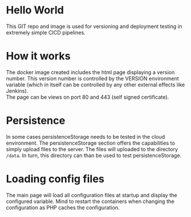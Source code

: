 <!-- Images are build by Docker HUB Build directly connected to the GIT Hub git hook -->
# Hello World
This GIT repo and image is used for versioning and deployment testing in extremely simple CICD pipelines.

# How it works
The docker image created includes the html page displaying a version number. This version number is controlled by the VERSION environment variable (which in itself can be controlled by any other external effects like Jenkins). </br>
The page can be views on port 80 and 443 (self signed certificate).

# Persistence
In some cases persistenceStorage needs to be tested in the cloud environment. The persistenceStorage section offers the capabilities to simply upload files to the server. The files will uploaded to the directory ```/data```. In turn, this directory can than be used to test persistenceStorage.

# Loading config files
The main page will load all configuration files at startup and display the configured variable. Mind to restart the containers when changing the configuration as PHP caches the configuration.